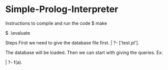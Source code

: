 # Simple-Prolog-Interpreter


Instructions to compile and run the code
$ make

$ .\evaluate

Steps
First we need to give the database file first.
| ?- ['test.pl'].

The database will be loaded. Then we can start with giving the queries.
Ex:

| ?- f(a).
